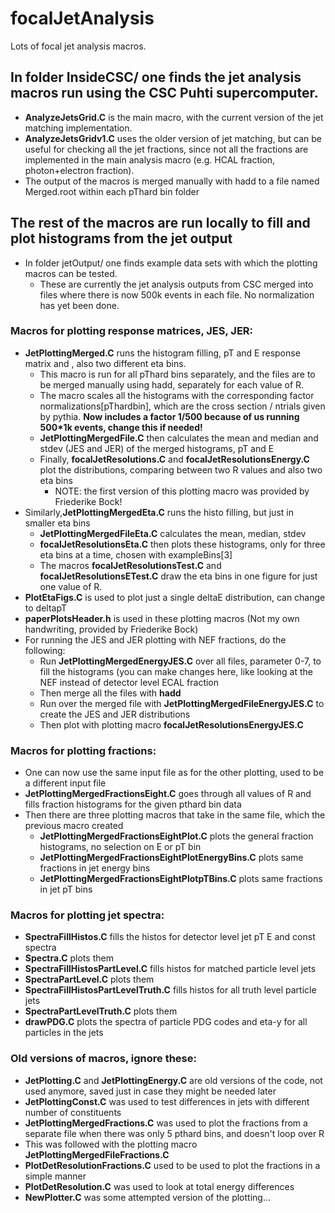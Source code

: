 # focalJetAnalysis
Lots of focal jet analysis macros.

## In folder InsideCSC/ one finds the jet analysis macros run using the CSC Puhti supercomputer.
  - **AnalyzeJetsGrid.C** is the main macro, with the current version of the jet matching implementation. 
  - **AnalyzeJetsGridv1.C** uses the older version of jet matching, but can be useful for checking all the jet fractions, since not all the fractions are implemented in the main analysis macro (e.g. HCAL fraction, photon+electron fraction).
  - The output of the macros is merged manually with hadd to a file named Merged.root within each pThard bin folder

## The rest of the macros are run locally to fill and plot histograms from the jet output
  - In folder jetOutput/ one finds example data sets with which the plotting macros can be tested.
      - These are currently the jet analysis outputs from CSC merged into files where there is now 500k events in each file. No normalization has yet been done.

 ### Macros for plotting response matrices, JES, JER:
  - **JetPlottingMerged.C** runs the histogram filling, pT and E response matrix and , also two different eta bins.
    - This macro is run for all pThard bins separately, and the files are to be merged manually using hadd, separately for each value of R. 
    - The macro scales all the histograms with the corresponding factor normalizations[pThardbin], which are the cross section / ntrials given by pythia. **Now includes a factor 1/500 because of us running 500*1k events, change this if needed!**
    - **JetPlottingMergedFile.C** then calculates the mean and median and stdev (JES and JER) of the merged histograms, pT and E
    - Finally, **focalJetResolutions.C** and **focalJetResolutionsEnergy.C** plot the distributions, comparing between two R values and also two eta bins
      - NOTE: the first version of this plotting macro was provided by Friederike Bock!
  - Similarly,**JetPlottingMergedEta.C** runs the histo filling, but just in smaller eta bins
    - **JetPlottingMergedFileEta.C** calculates the mean, median, stdev
    - **focalJetResolutionsEta.C** then plots these histograms, only for three eta bins at a time, chosen with exampleBins[3]
    - The macros **focalJetResolutionsTest.C** and **focalJetResolutionsETest.C** draw the eta bins in one figure for just one value of R.
  - **PlotEtaFigs.C** is used to plot just a single deltaE distribution, can change to deltapT
  - **paperPlotsHeader.h** is used in these plotting macros (Not my own handwriting, provided by Friederike Bock)
  - For running the JES and JER plotting with NEF fractions, do the following:
      - Run **JetPlottingMergedEnergyJES.C** over all files, parameter 0-7, to fill the histograms (you can make changes here, like looking at the NEF instead of detector level ECAL fraction
      - Then merge all the files with **hadd**
      - Run over the merged file with **JetPlottingMergedFileEnergyJES.C** to create the JES and JER distributions
      - Then plot with plotting macro **focalJetResolutionsEnergyJES.C** 

  ### Macros for plotting fractions:
  - One can now use the same input file as for the other plotting, used to be a different input file
  - **JetPlottingMergedFractionsEight.C** goes through all values of R and fills fraction histograms for the given pthard bin data
  - Then there are three plotting macros that take in the same file, which the previous macro created
    -  **JetPlottingMergedFractionsEightPlot.C** plots the general fraction histograms, no selection on E or pT bin
    -  **JetPlottingMergedFractionsEightPlotEnergyBins.C** plots same fractions in jet energy bins
    -  **JetPlottingMergedFractionsEightPlotpTBins.C** plots same fractions in jet pT bins

    
### Macros for plotting jet spectra:
  - **SpectraFillHistos.C** fills the histos for detector level jet pT E and const spectra
  - **Spectra.C** plots them
  - **SpectraFillHistosPartLevel.C** fills histos for matched particle level jets
  - **SpectraPartLevel.C** plots them
  - **SpectraFillHistosPartLevelTruth.C** fills histos for all truth level particle jets
  - **SpectraPartLevelTruth.C** plots them
  - **drawPDG.C** plots the spectra of particle PDG codes and eta-y for all particles in the jets

### Old versions of macros, ignore these:
  - **JetPlotting.C** and **JetPlottingEnergy.C** are old versions of the code, not used anymore, saved just in case they might be needed later
  - **JetPlottingConst.C** was used to test differences in jets with different number of constituents
  - **JetPlottingMergedFractions.C** was used to plot the fractions from a separate file when there was only 5 pthard bins, and doesn't loop over R
  - This was followed with the plotting macro **JetPlottingMergedFileFractions.C**
  - **PlotDetResolutionFractions.C** used to be used to plot the fractions in a simple manner
  - **PlotDetResolution.C** was used to look at total energy differences
  - **NewPlotter.C** was some attempted version of the plotting...


